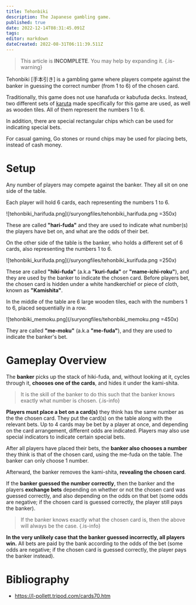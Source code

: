 ```yaml
---
title: Tehonbiki
description: The Japanese gambling game.
published: true
date: 2022-12-14T08:31:45.091Z
tags: 
editor: markdown
dateCreated: 2022-08-31T06:11:39.511Z
---
```


> This article is **INCOMPLETE**. You may help by expanding it.
{.is-warning}

Tehonbiki [手本引き] is a gambling game where players compete against the banker in guessing the correct number (from 1 to 6) of the chosen card.

Traditionally, this game does not use hanafuda or kabufuda decks. Instead, two different sets of [karuta](/en/karuta) made specifically for this game are used, as well as wooden tiles. All of them represent the numbers 1 to 6.

In addition, there are special rectangular chips which can be used for indicating special bets.

For casual gaming, Go stones or round chips may be used for placing bets, instead of cash money. 

# Setup
Any number of players may compete against the banker. They all sit on one side of the table.

Each player will hold 6 cards, each representing the numbers 1 to 6. 

![tehonbiki_harifuda.png](/suryongfiles/tehonbiki_harifuda.png =350x)

These are called **"hari-fuda"** and they are used to indicate what number(s) the players have bet on, and what are the odds of their bet.

On the other side of the table is the banker, who holds a different set of 6 cards, also representing the numbers 1 to 6. 

![tehonbiki_kurifuda.png](/suryongfiles/tehonbiki_kurifuda.png =250x)

These are called **"hiki-fuda"** (a.k.a **"kuri-fuda"** or **"mame-ichi-roku"**), and they are used by the banker to indicate the chosen card. Before players bet, the chosen card is hidden under a white handkerchief or piece of cloth, known as **"Kamishita"**.

In the middle of the table are 6 large wooden tiles, each with the numbers 1 to 6, placed sequentially in a row. 

![tehonbiki_memoku.png](/suryongfiles/tehonbiki_memoku.png =450x)

They are called **"me-moku"** (a.k.a **"me-fuda"**), and they are used to indicate the banker's bet.

# Gameplay Overview
The **banker** picks up the stack of hiki-fuda, and, without looking at it, cycles through it, **chooses one of the cards**, and hides it under the kami-shita.

> It is the skill of the banker to do this such that the banker knows exactly what number is chosen.
{.is-info}

**Players must place a bet on a card(s)** they think has the same number as the the chosen card. They put the card(s) on the table along with the relevant bets. Up to 4 cards may be bet by a player at once, and depending on the card arrangement, different odds are indicated. Players may also use special indicators to indicate certain special bets.

After all players have placed their bets, the **banker also chooses a number** they think is that of the chosen card, using the me-fuda on the table. The banker can only choose 1 number.

Afterward, the banker removes the kami-shita, **revealing the chosen card**.

If the **banker guessed the number correctly**, then the banker and the players **exchange bets** depending on whether or not the chosen card was guessed correctly, and also depending on the odds on that bet (some odds are negative; if the chosen card is guessed correctly, the player still pays the banker).

> If the banker knows exactly what the chosen card is, then the above will always be the case.
{.is-info}

**In the very unlikely case that the banker guessed incorrectly, all players win.** All bets are paid by the bank according to the odds of the bet (some odds are negative; if the chosen card is guessed correctly, the player pays the banker instead).

# Bibliography
- https://l-pollett.tripod.com/cards70.htm